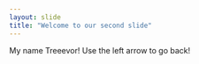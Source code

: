 ```yaml
---
layout: slide
title: "Welcome to our second slide"
---
```

My name Treeevor!
Use the left arrow to go back!
